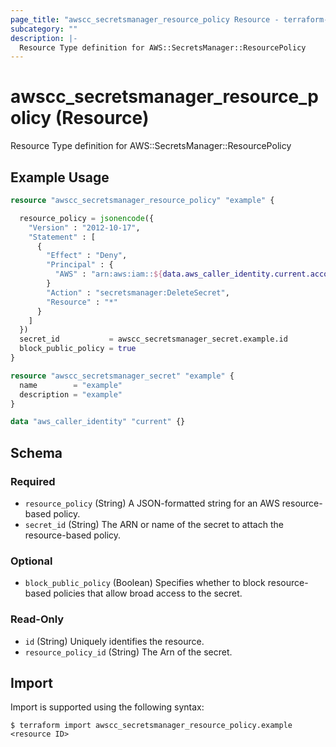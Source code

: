 ```yaml
---
page_title: "awscc_secretsmanager_resource_policy Resource - terraform-provider-awscc"
subcategory: ""
description: |-
  Resource Type definition for AWS::SecretsManager::ResourcePolicy
---
```


# awscc_secretsmanager_resource_policy (Resource)

Resource Type definition for AWS::SecretsManager::ResourcePolicy

## Example Usage

```terraform
resource "awscc_secretsmanager_resource_policy" "example" {

  resource_policy = jsonencode({
    "Version" : "2012-10-17",
    "Statement" : [
      {
        "Effect" : "Deny",
        "Principal" : {
          "AWS" : "arn:aws:iam::${data.aws_caller_identity.current.account_id}:root"
        }
        "Action" : "secretsmanager:DeleteSecret",
        "Resource" : "*"
      }
    ]
  })
  secret_id           = awscc_secretsmanager_secret.example.id
  block_public_policy = true
}

resource "awscc_secretsmanager_secret" "example" {
  name        = "example"
  description = "example"
}

data "aws_caller_identity" "current" {}
```

<!-- schema generated by tfplugindocs -->
## Schema

### Required

- `resource_policy` (String) A JSON-formatted string for an AWS resource-based policy.
- `secret_id` (String) The ARN or name of the secret to attach the resource-based policy.

### Optional

- `block_public_policy` (Boolean) Specifies whether to block resource-based policies that allow broad access to the secret.

### Read-Only

- `id` (String) Uniquely identifies the resource.
- `resource_policy_id` (String) The Arn of the secret.

## Import

Import is supported using the following syntax:

```shell
$ terraform import awscc_secretsmanager_resource_policy.example <resource ID>
```